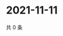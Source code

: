 # 2021-11-11

共 0 条

<!-- BEGIN WEIBO -->
<!-- 最后更新时间 Thu Nov 11 2021 17:11:37 GMT+0800 (China Standard Time) -->

<!-- END WEIBO -->
